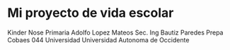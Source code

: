 # Mi proyecto de vida escolar
Kinder Nose
Primaria Adolfo Lopez Mateos
Sec. Ing Bautiz Paredes
Prepa Cobaes 044
Universidad Universidad Autonoma de Occidente
